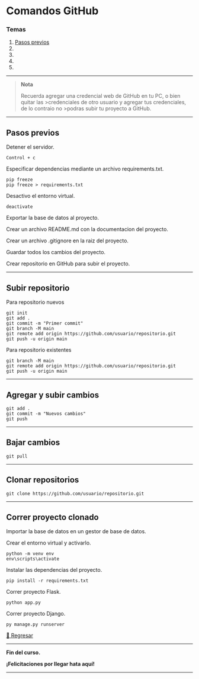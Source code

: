 # Comandos GitHub

### Temas

1. [Pasos previos](#pasos-previos)
1. [](#)
1. [](#)
1. [](#)
1. [](#)

---

>**Nota**
>
>Recuerda agregar una credencial web de GitHub en tu PC, o bien quitar las >credenciales de otro usuario y agregar tus credenciales, de lo contraio no >podras subir tu proyecto a GitHub.

---

## Pasos previos

Detener el servidor.

```
Control + c
```

Especificar dependencias mediante un archivo requirements.txt.

```
pip freeze
pip freeze > requirements.txt
```

Desactivo el entorno virtual.

```
deactivate
```

Exportar la base de datos al proyecto.

Crear un archivo README.md con la documentacion del proyecto.

Crear un archivo .gitignore en la raiz del proyecto.

Guardar todos los cambios del proyecto.

Crear repositorio en GitHub para subir el proyecto.

---

## Subir repositorio

Para repositorio nuevos

```
git init
git add .
git commit -m "Primer commit"
git branch -M main
git remote add origin https://github.com/usuario/repositorio.git
git push -u origin main
```

Para repositorio existentes

```
git branch -M main
git remote add origin https://github.com/usuario/repositorio.git
git push -u origin main
```

---

## Agregar y subir cambios

```
git add .
git commit -m "Nuevos cambios"
git push
```
---
## Bajar cambios

```
git pull
```
---

## Clonar repositorios

```
git clone https://github.com/usuario/repositorio.git
```

---

## Correr proyecto clonado

Importar la base de datos en un gestor de base de datos.

Crear el entorno virtual y activarlo.

```
python -m venv env
env\scripts\activate
```

Instalar las dependencias del proyecto.

```
pip install -r requirements.txt
```

Correr proyecto Flask.

```
python app.py 
```

Correr proyecto Django.

```
py manage.py runserver 
```

[🔼 Regresar](#temas)

---

**Fin del curso.**

**¡Felicitaciones por llegar hata aquí!**

---

